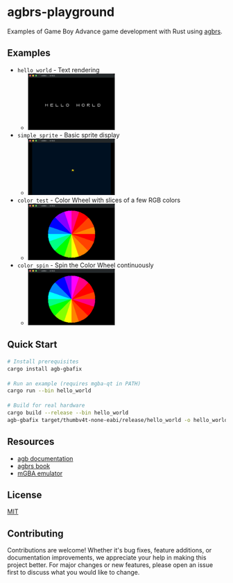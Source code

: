 # agbrs-playground

Examples of Game Boy Advance game development with Rust using [agbrs](https://agbrs.dev).

## Examples

- `hello_world` - Text rendering
  - <img src="./docs/hello_world.gif" width=200 />
- `simple_sprite` - Basic sprite display
  - <img src="./docs/simple_sprite.gif" width=200 />
- `color_test` - Color Wheel with slices of a few RGB colors
  - <img src="./docs/color_test.gif" width=200 />
- `color_spin` - Spin the Color Wheel continuously
  - <img src="./docs/color_spin.gif" width=200 />

## Quick Start

```sh
# Install prerequisites
cargo install agb-gbafix

# Run an example (requires mgba-qt in PATH)
cargo run --bin hello_world

# Build for real hardware
cargo build --release --bin hello_world
agb-gbafix target/thumbv4t-none-eabi/release/hello_world -o hello_world.gba
```

## Resources

- [agb documentation](https://docs.rs/agb/latest/agb/)
- [agbrs book](https://agbrs.dev/book/)
- [mGBA emulator](https://mgba.io)

## License

[MIT](./LICENSE)

## Contributing

Contributions are welcome! Whether it's bug fixes, feature additions, or documentation improvements, we appreciate your help in making this project better. For major changes or new features, please open an issue first to discuss what you would like to change.
